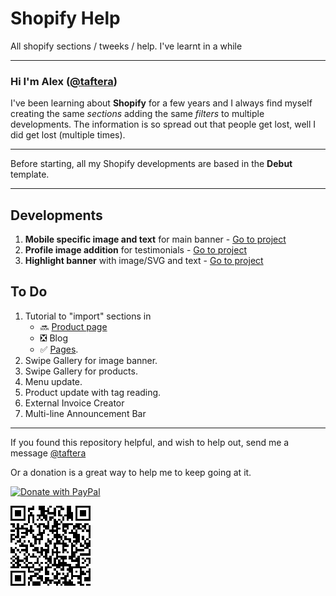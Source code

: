 # Shopify Help
All shopify sections / tweeks / help. I've learnt in a while

------

### Hi I'm Alex ([@taftera](https://twitter.com/TafterA)) 
I've been learning about **Shopify** for a few years and I always find myself creating the same *sections* adding the same *filters* to multiple developments.
The information is so spread out that people get lost, well I did get lost (multiple times).

------

Before starting, all my Shopify developments are based in the **Debut** template.

------

Developments
------
1. **Mobile specific image and text** for main banner - [Go to project](https://github.com/taftera/shopify/tree/master/banner/banner%20w%20mobile%20img)
2. **Profile image addition** for testimonials - [Go to project](https://github.com/taftera/shopify/tree/master/testimonials/testimonials%20w%20image)
3. **Highlight banner** with image/SVG and text - [Go to project](https://github.com/taftera/shopify-help/tree/master/banner/highlight%20banner)

To Do
------
1. Tutorial to "import" sections in 
   - 🔜 [Product page](https://github.com/taftera/shopify-help/blob/master/sections/tutorial/product-section-tutorial.md)
   - ❎ Blog
   - ✅ [Pages](https://github.com/taftera/shopify-help/blob/master/sections/tutorial/page-section-tutorial.md).
2. Swipe Gallery for image banner.
3. Swipe Gallery for products.
4. Menu update.
5. Product update with tag reading.
6. External Invoice Creator
7. Multi-line Announcement Bar

------

If you found this repository helpful, and wish to help out, send me a message [@taftera](https://twitter.com/TafterA)

Or a donation is a great way to help me to keep going at it.

[![Donate with PayPal](https://www.paypalobjects.com/en_US/MX/i/btn/btn_donateCC_LG.gif)](https://www.paypal.com/cgi-bin/webscr?cmd=_donations&business=GL9YU5ATGF6E2&currency_code=USD&source=url)

![QR Code](https://raw.githubusercontent.com/taftera/shopify/master/QR%20Code.png)
